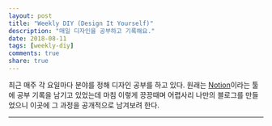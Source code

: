```yaml
---
layout: post
title: "Weekly DIY (Design It Yourself)"
description: "매일 디자인을 공부하고 기록해요."
date: 2018-08-11
tags: [weekly-diy]
comments: true
share: true
---
```


최근 매주 각 요일마다 분야를 정해 디자인 공부를 하고 있다.
원래는 [Notion](https://www.notion.so/)이라는 툴에 공부 기록을 남기고 있었는데
마침 이렇게 끙끙때며 어렵사리 나만의 블로그를 만들었으니 이곳에 그 과정을 공개적으로 남겨보려 한다.

---
